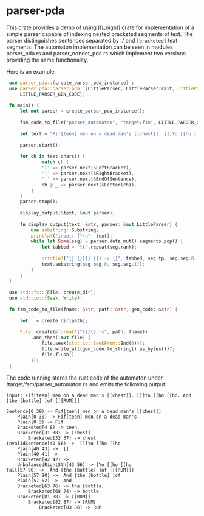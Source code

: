 # parser-pda

 This crate provides a demo of using [fi_night] crate for implementation 
 of a simple parser capable of indexing nested bracketed segments of text.
 The parser distinguishes sentences separated by '.' and ```[bracketed]``` text 
 segments.
 The automaton implementation can be seen in modules
 parser_pda.rs and parser_nondet_pda.rs which implement two
 versions providing the same functionality. 
 
 Here is an example:
```rust 
 use parser_pda::{create_parser_pda_instance} ;
 use parser_pda::parser_pda::{LittleParser, LittleParserTrait, LittleParserStates::*, LittleParserSignals::*,
     LITTLE_PARSER_GEN_CODE};
 
 fn main() {
     let mut parser = create_parser_pda_instance();
 
     fsm_code_to_file("parser_automaton", "target/fsm", LITTLE_PARSER_GEN_CODE);
     
     let text = "Fif[teen] men on a dead man's [[chest]]. []]Yo [[ho [[ho. And [the [bottle] ]of [[[RUM]]] ";
 
     parser.start();
 
     for ch in text.chars() {
             match ch {
             '[' => parser.next(&LeftBracket),
             ']' => parser.next(&RightBracket),
             '.' => parser.next(&EndOfSentence),
             ch @ _ => parser.next(&Letter(ch)),
         }
     }
     parser.stop();   
 
     display_output(&text, &mut parser);
 
     fn display_output(text: &str, parser: &mut LittleParser) {
         use substring::Substring;
         println!("input: {}\n", text);
         while let Some(seg) = parser.data_mut().segments.pop() {
             let tabbed = "\t".repeat(seg.rank);
     
             println!("{} {}[{} {}) -> {}", tabbed, seg.tp, seg.seg.0, seg.seg.1,
             text.substring(seg.seg.0, seg.seg.1));
         }   
     }
 }
 
 use std::fs::{File, create_dir};
 use std::io::{Seek, Write};
 
 fn fsm_code_to_file(fname: &str, path: &str, gen_code: &str) {
 
     let _ = create_dir(path);
 
     File::create(&format!("{}/{}.rs", path, fname))
         .and_then(|mut file| {
             file.seek(std::io::SeekFrom::End(0))?;
             file.write_all(gen_code.to_string().as_bytes())?;
             file.flush()
         });
 }
 ```
 
 The code running stores the rust code of the automaton under
 /target/fsm/parser_automaton.rs
 and emits the following output: 
 ```text
 input: Fif[teen] men on a dead man's [[chest]]. []]Yo [[ho [[ho. And [the [bottle] ]of [[[RUM]]] 

 Sentence[0 39) -> Fif[teen] men on a dead man's [[chest]]
     Plain[0 30) -> Fif[teen] men on a dead man's 
     Plain[0 3) -> Fif
     Bracketed[4 8) -> teen
     Bracketed[31 38) -> [chest]
         Bracketed[32 37) -> chest
 InvalidSentence[40 56) ->  []]Yo [[ho [[ho
     Plain[40 43) ->  []
     Plain[40 41) ->  
     Bracketed[42 42) -> 
     UnbalancedRightSth[43 56) -> ]Yo [[ho [[ho
 Tail[57 90) ->  And [the [bottle] ]of [[[RUM]]] 
     Plain[57 80) ->  And [the [bottle] ]of 
     Plain[57 62) ->  And 
     Bracketed[63 76) -> the [bottle] 
         Bracketed[68 74) -> bottle
     Bracketed[81 88) -> [[RUM]]
         Bracketed[82 87) -> [RUM]
             Bracketed[83 86) -> RUM
```
